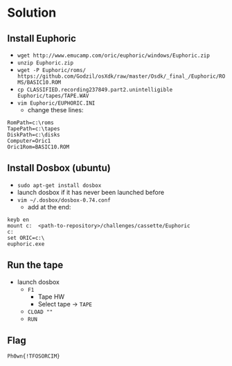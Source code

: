 # Solution

## Install Euphoric
* `wget http://www.emucamp.com/oric/euphoric/windows/Euphoric.zip`
* `unzip Euphoric.zip`
* `wget -P Euphoric/roms/ https://github.com/Godzil/osXdk/raw/master/Osdk/_final_/Euphoric/ROMS/BASIC10.ROM`
* `cp CLASSIFIED.recording237849.part2.unintelligible Euphoric/tapes/TAPE.WAV`
* `vim Euphoric/EUPHORIC.INI`
    * change these lines:

```
RomPath=c:\roms
TapePath=c:\tapes
DiskPath=c:\disks
Computer=Oric1
Oric1Rom=BASIC10.ROM
```

## Install Dosbox (ubuntu)
* `sudo apt-get install dosbox`
* launch dosbox if it has never been launched before
* `vim ~/.dosbox/dosbox-0.74.conf`
    * add at the end:

```
keyb en
mount c:  <path-to-repository>/challenges/cassette/Euphoric
c:
set ORIC=c:\
euphoric.exe
```

## Run the tape
* launch dosbox
    * `F1`
        * Tape HW
        * Select tape -> `TAPE`
    * `CLOAD ""`
    * `RUN`


## Flag
`Ph0wn{!TFOSORCIM}`

